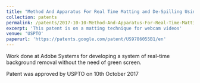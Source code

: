 ```yaml
---
title: "Method And Apparatus For Real Time Matting and De-Spilling Using Local Color Estimation and Propagation"
collection: patents
permalink: /patents/2017-10-10-Method-And-Apparatus-For-Real-Time-Matting-And-Despilling-Using-Local-Color-Estimation-And-Propagation
excerpt: 'This patent is on a matting technique for webcam videos'
venue: 'USPTO'
paperurl: 'https://patents.google.com/patent/US9786055B1/en'
---
```


Work done at Adobe Systems for developing a system of real-time background removal without the need of green screen.

Patent was approved by USPTO on 10th October 2017
